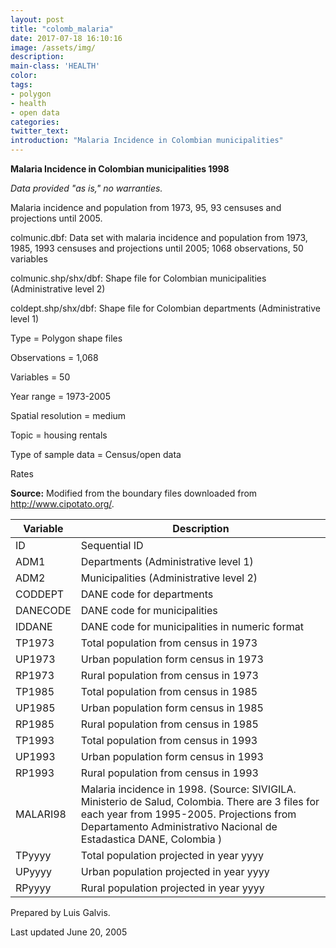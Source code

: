 ```yaml
---
layout: post
title: "colomb_malaria"
date: 2017-07-18 16:10:16
image: /assets/img/
description:
main-class: 'HEALTH'
color:
tags:
- polygon
- health
- open data
categories:
twitter_text:
introduction: "Malaria Incidence in Colombian municipalities"
---
```


<script>
  var map = L.map('map');
  L.tileLayer('https://api.tiles.mapbox.com/v4/{id}/{z}/{x}/{y}.png?access_token=pk.eyJ1IjoibWFwYm94IiwiYSI6ImNpejY4NXVycTA2emYycXBndHRqcmZ3N3gifQ.rJcFIG214AriISLbB6B5aw', { <!--this is the URL for the Geojson-->
		maxZoom: 18,
		attribution: 'Map data &copy; <a href="http://openstreetmap.org">OpenStreetMap</a> contributors, ' +
			'<a href="http://creativecommons.org/licenses/by-sa/2.0/">CC-BY-SA</a>, ' +
			'Imagery Â© <a href="http://mapbox.com">Mapbox</a>',
		id: 'mapbox.light'
	}).addTo(map);

  map.scrollWheelZoom.disable();
  map.touchZoom.disable();
  var enableMapInteraction = function () {
      map.scrollWheelZoom.enable();
      map.touchZoom.enable();
  }
  $('#map').on('click touch', enableMapInteraction);
$('#map').on('mouseout', function(){ map.scrollWheelZoom.disable();});

  var smallIcon = L.icon({
         iconUrl: '../assets/img/icons/blue.png',
         iconSize: [16, 16], // size of the icon
         });

   function onEachFeature(feature, layer) {
     //console.log(feature);
     var txt = "";
     for (var fname in feature.properties) {
       txt += fname;
       txt += " : ";
       txt += feature.properties[fname];
       txt += "<br/>";
     }
     layer.bindPopup(txt);
   }


  // load GeoJSON from an external file
  // load GeoJSON from an external file
  $.getJSON("../data/colmunic1.geojson",function(data){
    // add GeoJSON layer to the map once the file is loaded
    var json = L.geoJson(data, {
      pointToLayer: function(feature, latlng) {
        
        return L.marker(latlng, {
          icon: smallIcon
        });
      },
      onEachFeature: onEachFeature
    });
    json.addTo(map);
    map.fitBounds(json.getBounds());
  });

</script>

**Malaria Incidence in Colombian municipalities 1998**

*Data provided "as is," no warranties.*

Malaria incidence and population from 1973, 95, 93 censuses and projections until 2005.

colmunic.dbf:                        Data set with malaria incidence and  population from 1973, 1985, 1993 censuses and projections until 2005; 1068 observations, 50 variables      

colmunic.shp/shx/dbf:                Shape file for Colombian municipalities (Administrative level 2)

coldept.shp/shx/dbf:                  Shape file for Colombian departments (Administrative level 1)             

Type = Polygon shape files

 Observations = 1,068

 Variables = 50

 Year range = 1973-2005

 Spatial resolution = medium

 Topic = housing rentals

 Type of sample data = Census/open data

 Rates

**Source:**
 Modified from the boundary files downloaded from http://www.cipotato.org/.

|Variable|Description|
|---|---|
| ID                                   | Sequential ID                        |
| ADM1                                 | Departments (Administrative level 1) |
| ADM2                                 | Municipalities (Administrative level 2)                                   |
| CODDEPT                              | DANE code for departments            |
| DANECODE                             | DANE code for municipalities         |
| IDDANE                               | DANE code for municipalities in      numeric format                       |
| TP1973                               | Total population from census in 1973 |
| UP1973                               | Urban population form census in 1973 |
| RP1973                               | Rural population from census in 1973 |
| TP1985                               | Total population from census in 1985 |
| UP1985                               | Urban population form census in 1985 |
| RP1985                               | Rural population from census in 1985 |
| TP1993                               | Total population from census in 1993 |
| UP1993                               | Urban population form census in 1993 |
| RP1993                               | Rural population from census in 1993 |
| MALARI98                             | Malaria incidence in 1998. (Source:   SIVIGILA. Ministerio de Salud, Colombia. There are 3 files for each year from 1995-2005. Projections from Departamento Administrativo Nacional de Estadastica DANE, Colombia   )     |
| TPyyyy                               | Total population projected in year    yyyy                                 |
| UPyyyy                               | Urban population projected in year    yyyy                                 |
| RPyyyy                               | Rural population projected in year   yyyy                                 |
                                    



Prepared by Luis Galvis. 

Last updated June 20, 2005
